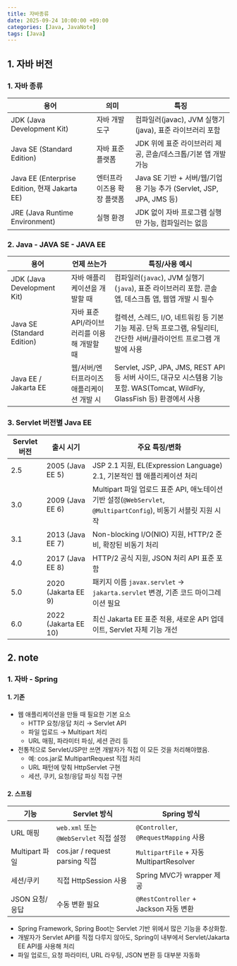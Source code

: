 ```yaml
---
title: 자바종류
date: 2025-09-24 10:00:00 +09:00
categories: [Java, JavaNote]
tags: [Java]
---
```


## 1. 자바 버전
### 1. 자바 종류

| 용어                                          | 의미             | 특징                                                     |
| ------------------------------------------- | -------------- | ------------------------------------------------------ |
| JDK (Java Development Kit)                  | 자바 개발 도구       | 컴파일러(javac), JVM 실행기(java), 표준 라이브러리 포함                |
| Java SE (Standard Edition)                  | 자바 표준 플랫폼      | JDK 위에 표준 라이브러리 제공, 콘솔/데스크톱/기본 앱 개발 가능                 |
| Java EE (Enterprise Edition, 현재 Jakarta EE) | 엔터프라이즈용 확장 플랫폼 | Java SE 기반 + 서버/웹/기업용 기능 추가 (Servlet, JSP, JPA, JMS 등) |
| JRE (Java Runtime Environment)              | 실행 환경          | JDK 없이 자바 프로그램 실행만 가능, 컴파일러는 없음                        |

### 2. Java - JAVA SE - JAVA EE

| 용어                             | 언제 쓰는가                         | 특징/사용 예시                                                                                             |
| ------------------------------ | ------------------------------ | ---------------------------------------------------------------------------------------------------- |
| JDK (Java Development Kit) | 자바 애플리케이션을 개발할 때           | 컴파일러(`javac`), JVM 실행기(`java`), 표준 라이브러리 포함. 콘솔 앱, 데스크톱 앱, 웹앱 개발 시 필수                                |
| Java SE (Standard Edition) | 자바 표준 API/라이브러리를 이용해 개발할 때 | 컬렉션, 스레드, I/O, 네트워킹 등 기본 기능 제공. 단독 프로그램, 유틸리티, 간단한 서버/클라이언트 프로그램 개발에 사용                              |
| Java EE / Jakarta EE       | 웹/서버/엔터프라이즈 애플리케이션 개발 시    | Servlet, JSP, JPA, JMS, REST API 등 서버 사이드, 대규모 시스템용 기능 포함. WAS(Tomcat, WildFly, GlassFish 등) 환경에서 사용 |

### 3. Servlet 버전별 Java EE

| Servlet 버전 | 출시 시기                | 주요 특징/변화                                                                                   |
| ---------- | -------------------- | ------------------------------------------------------------------------------------------ |
| 2.5        | 2005 (Java EE 5)     | JSP 2.1 지원, EL(Expression Language) 2.1, 기본적인 웹 애플리케이션 처리                                  |
| 3.0        | 2009 (Java EE 6)     | Multipart 파일 업로드 표준 API, 애노테이션 기반 설정(`@WebServlet`, `@MultipartConfig`), 비동기 서블릿 지원 시작 |
| 3.1        | 2013 (Java EE 7)     | Non-blocking I/O(NIO) 지원, HTTP/2 준비, 확장된 비동기 처리                                        |
| 4.0        | 2017 (Java EE 8)     | HTTP/2 공식 지원, JSON 처리 API 표준 포함                                                        |
| 5.0        | 2020 (Jakarta EE 9)  | 패키지 이름 `javax.servlet` → `jakarta.servlet` 변경, 기존 코드 마이그레이션 필요                             |
| 6.0        | 2022 (Jakarta EE 10) | 최신 Jakarta EE 표준 적용, 새로운 API 업데이트, Servlet 자체 기능 개선                                        |

## 2. note
### 1. 자바 - Spring
#### 1. 기존
- 웹 애플리케이션을 만들 때 필요한 기본 요소
  - HTTP 요청/응답 처리 → Servlet API
  - 파일 업로드 → Multipart 처리
  - URL 매핑, 파라미터 파싱, 세션 관리 등
- 전통적으로 Servlet/JSP만 쓰면 개발자가 직접 이 모든 것을 처리해야했음.
  - 예: cos.jar로 MultipartRequest 직접 처리
  - URL 패턴에 맞춰 HttpServlet 구현
  - 세션, 쿠키, 요청/응답 파싱 직접 구현

#### 2. 스프링

| 기능           | Servlet 방식                       | Spring 방식                              |
| ------------ | -------------------------------- | -------------------------------------- |
| URL 매핑       | `web.xml` 또는 `@WebServlet` 직접 설정 | `@Controller`, `@RequestMapping` 사용    |
| Multipart 파일 | cos.jar / request parsing 직접     | `MultipartFile` + 자동 MultipartResolver |
| 세션/쿠키        | 직접 HttpSession 사용                | Spring MVC가 wrapper 제공                 |
| JSON 요청/응답   | 수동 변환 필요                         | `@RestController` + Jackson 자동 변환      |
 - Spring Framework, Spring Boot는 Servlet 기반 위에서 많은 기능을 추상화함.
 - 개발자가 Servlet API를 직접 다루지 않아도, Spring이 내부에서 Servlet/Jakarta EE API를 사용해 처리
 - 파일 업로드, 요청 파라미터, URL 라우팅, JSON 변환 등 대부분 자동화
